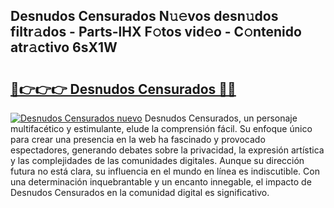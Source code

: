 ## Desnudos Censurados N𝚞𝚎vos desn𝚞dos filtr𝚊dos - Parts-lHX F𝚘tos vid𝚎o - C𝚘ntenido atr𝚊ctivo 6sX1W

# <h2><a href="http://mbb1c4.tromn.icu/?c=Desnudos+Censurados">🔗👉👉👉 Desnudos Censurados 🔗🔗</a></h2>

[![Desnudos Censurados nuevo](https://i.imgur.com/pEAQMta.gif)](http://mbb1c4.tromn.icu/?c=Desnudos+Censurados)
Desnudos Censurados, un personaje multifacético y estimulante, elude la comprensión fácil. Su enfoque único para crear una presencia en la web ha fascinado y provocado espectadores, generando debates sobre la privacidad, la expresión artística y las complejidades de las comunidades digitales. Aunque su dirección futura no está clara, su influencia en el mundo en línea es indiscutible. Con una determinación inquebrantable y un encanto innegable, el impacto de Desnudos Censurados en la comunidad digital es significativo.
